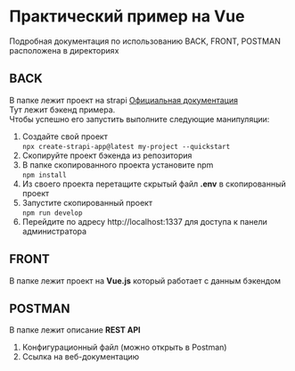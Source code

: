 # Практический пример на Vue
Подробная документация по использованию BACK, FRONT, POSTMAN расположена в директориях
## BACK 
В папке лежит проект на strapi
[Официальная документация](https://docs.strapi.io/developer-docs/latest/getting-started/introduction.html)
</br>
Тут лежит бэкенд примера.
</br>
Чтобы успешно его запустить выполните следующие манипуляции:
1. Создайте свой проект</br>
`npx create-strapi-app@latest my-project --quickstart`
2. Скопируйте проект бэкенда из репозитория
3. В папке скопированного проекта установите npm</br>
`npm install`
4. Из своего проекта перетащите скрытый файл __.env__ в скопированный проект
5. Запустите скопированный проект</br>
`npm run develop`
6. Перейдите по адресу http://localhost:1337 для доступа к панели администратора

## FRONT 
В папке лежит проект на __Vue.js__ который работает с данным бэкендом
## POSTMAN 
В папке лежит описание __REST API__
1. Конфигурационный файл (можно открыть в Postman)
2. Ссылка на веб-документацию